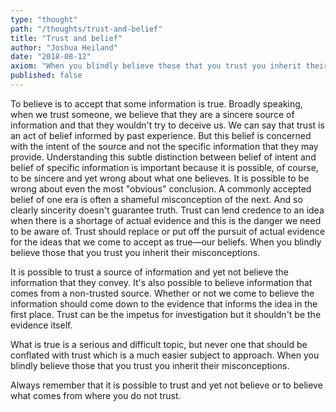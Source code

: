 ```yaml
---
type: "thought"
path: "/thoughts/trust-and-belief"
title: "Trust and belief"
author: "Joshua Heiland"
date: "2018-08-12"
axiom: "When you blindly believe those that you trust you inherit their misconceptions"
published: false
---
```


To believe is to accept that some information is true. Broadly speaking, when we trust someone, we believe that they are a sincere source of information and that they wouldn't try to deceive us. We can say that trust is an act of belief informed by past experience. But this belief is concerned with the intent of the source and not the specific information that they may provide. Understanding this subtle distinction between belief of intent and belief of specific information is important because it is possible, of course, to be sincere and yet wrong about what one believes. It is possible to be wrong about even the most "obvious" conclusion. A commonly accepted belief of one era is often a shameful misconception of the next. And so clearly sincerity doesn't guarantee truth. Trust can lend credence to an idea when there is a shortage of actual evidence and this is the danger we need to be aware of. Trust should replace or put off the pursuit of actual evidence for the ideas that we come to accept as true—our beliefs. When you blindly believe those that you trust you inherit their misconceptions.

It is possible to trust a source of information and yet not believe the information that they convey. It's also possible to believe information that comes from a non-trusted source. Whether or not we come to believe the information should come down to the evidence that informs the idea in the first place. Trust can be the impetus for investigation but it shouldn't be the evidence itself.  


What is true is a serious and difficult topic, but never one that should be conflated with trust which is a much easier subject to approach. When you blindly believe those that you trust you inherit their misconceptions.

Always remember that it is possible to trust and yet not believe or to believe what comes from where you do not trust.

